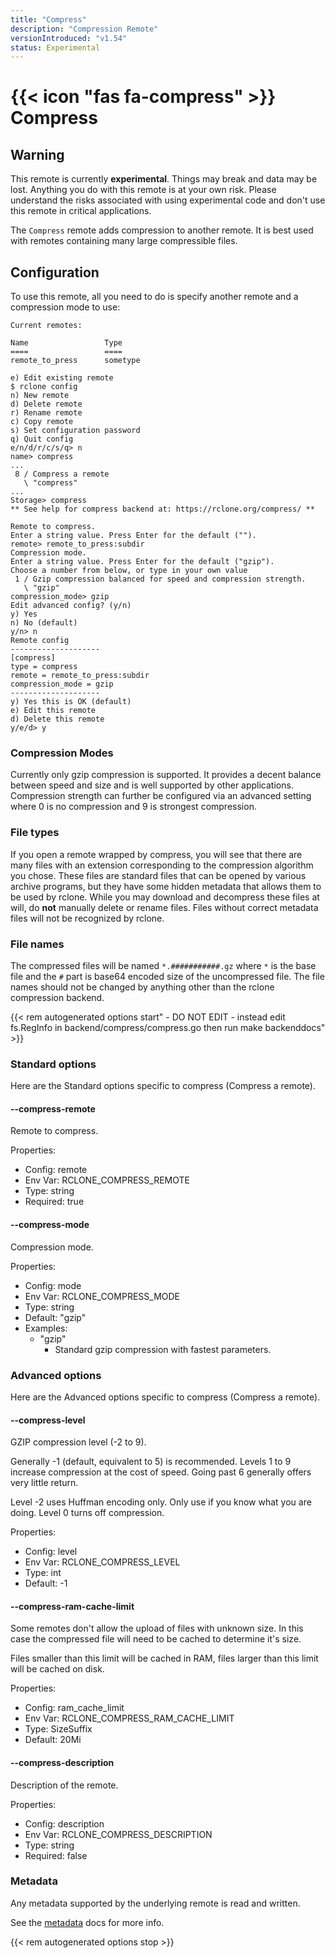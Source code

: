 ```yaml
---
title: "Compress"
description: "Compression Remote"
versionIntroduced: "v1.54"
status: Experimental
---
```


# {{< icon "fas fa-compress" >}} Compress

## Warning

This remote is currently **experimental**. Things may break and data may be lost.
Anything you do with this remote is at your own risk. Please understand the risks
associated with using experimental code and don't use this remote in critical
applications.

The `Compress` remote adds compression to another remote. It is best used with
remotes containing many large compressible files.

## Configuration

To use this remote, all you need to do is specify another remote and a
compression mode to use:

```text
Current remotes:

Name                 Type
====                 ====
remote_to_press      sometype

e) Edit existing remote
$ rclone config
n) New remote
d) Delete remote
r) Rename remote
c) Copy remote
s) Set configuration password
q) Quit config
e/n/d/r/c/s/q> n
name> compress
...
 8 / Compress a remote
   \ "compress"
...
Storage> compress
** See help for compress backend at: https://rclone.org/compress/ **

Remote to compress.
Enter a string value. Press Enter for the default ("").
remote> remote_to_press:subdir 
Compression mode.
Enter a string value. Press Enter for the default ("gzip").
Choose a number from below, or type in your own value
 1 / Gzip compression balanced for speed and compression strength.
   \ "gzip"
compression_mode> gzip
Edit advanced config? (y/n)
y) Yes
n) No (default)
y/n> n
Remote config
--------------------
[compress]
type = compress
remote = remote_to_press:subdir
compression_mode = gzip
--------------------
y) Yes this is OK (default)
e) Edit this remote
d) Delete this remote
y/e/d> y
```

### Compression Modes

Currently only gzip compression is supported. It provides a decent balance
between speed and size and is well supported by other applications. Compression
strength can further be configured via an advanced setting where 0 is no
compression and 9 is strongest compression.

### File types

If you open a remote wrapped by compress, you will see that there are many
files with an extension corresponding to the compression algorithm you chose.
These files are standard files that can be opened by various archive programs,
but they have some hidden metadata that allows them to be used by rclone.
While you may download and decompress these files at will, do **not** manually
delete or rename files. Files without correct metadata files will not be
recognized by rclone.

### File names

The compressed files will be named `*.###########.gz` where `*` is the base
file and the `#` part is base64 encoded size of the uncompressed file. The file
names should not be changed by anything other than the rclone compression backend.

{{< rem autogenerated options start" - DO NOT EDIT - instead edit fs.RegInfo in backend/compress/compress.go then run make backenddocs" >}}
### Standard options

Here are the Standard options specific to compress (Compress a remote).

#### --compress-remote

Remote to compress.

Properties:

- Config:      remote
- Env Var:     RCLONE_COMPRESS_REMOTE
- Type:        string
- Required:    true

#### --compress-mode

Compression mode.

Properties:

- Config:      mode
- Env Var:     RCLONE_COMPRESS_MODE
- Type:        string
- Default:     "gzip"
- Examples:
    - "gzip"
        - Standard gzip compression with fastest parameters.

### Advanced options

Here are the Advanced options specific to compress (Compress a remote).

#### --compress-level

GZIP compression level (-2 to 9).

Generally -1 (default, equivalent to 5) is recommended.
Levels 1 to 9 increase compression at the cost of speed. Going past 6 
generally offers very little return.

Level -2 uses Huffman encoding only. Only use if you know what you
are doing.
Level 0 turns off compression.

Properties:

- Config:      level
- Env Var:     RCLONE_COMPRESS_LEVEL
- Type:        int
- Default:     -1

#### --compress-ram-cache-limit

Some remotes don't allow the upload of files with unknown size.
In this case the compressed file will need to be cached to determine
it's size.

Files smaller than this limit will be cached in RAM, files larger than 
this limit will be cached on disk.

Properties:

- Config:      ram_cache_limit
- Env Var:     RCLONE_COMPRESS_RAM_CACHE_LIMIT
- Type:        SizeSuffix
- Default:     20Mi

#### --compress-description

Description of the remote.

Properties:

- Config:      description
- Env Var:     RCLONE_COMPRESS_DESCRIPTION
- Type:        string
- Required:    false

### Metadata

Any metadata supported by the underlying remote is read and written.

See the [metadata](/docs/#metadata) docs for more info.

{{< rem autogenerated options stop >}}

